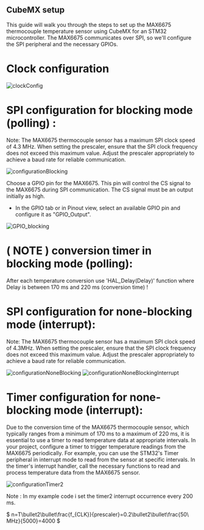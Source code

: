 ## CubeMX setup

This guide will walk you through the steps to set up the MAX6675 thermocouple temperature sensor using CubeMX for an STM32 microcontroller. The MAX6675 communicates over SPI, so we'll configure the SPI peripheral and the necessary GPIOs.

# Clock configuration

![clockConfig](https://github.com/kekecjan1/MAX6675-library/assets/21065314/d745f408-abce-45d3-8ba7-af9a5732447d)

# SPI configuration for blocking mode (polling) :

Note: The MAX6675 thermocouple sensor has a maximum SPI clock speed of 4.3 MHz. When setting the prescaler, ensure that the SPI clock frequency does not exceed this maximum value. Adjust the prescaler appropriately to achieve a baud rate for reliable communication. 

![configurationBlocking](https://github.com/kekecjan1/MAX6675-library/assets/21065314/7effae31-a2fc-4426-a527-70843919ca8b)

Choose a GPIO pin for the MAX6675. This pin will control the CS signal to the MAX6675 during SPI communication.
The CS signal must be an output initially as high.
   - In the GPIO tab or in Pinout view, select an available GPIO pin and configure it as "GPIO_Output".

![GPIO_blocking](https://github.com/kekecjan1/MAX6675-library/assets/21065314/a56b1d30-8394-482f-b88d-f7dd142f86bb)

# ( NOTE ) conversion timer in blocking mode (polling):
After each temperature conversion use 'HAL_Delay(Delay)' function where Delay is between 170 ms and 220 ms (conversion time) !

# SPI configuration for none-blocking mode (interrupt):

Note: The MAX6675 thermocouple sensor has a maximum SPI clock speed of 4.3MHz. When setting the prescaler, ensure that the SPI clock frequency does not exceed this maximum value. Adjust the prescaler appropriately to achieve a baud rate for reliable communication. 

![configurationNoneBlocking](https://github.com/kekecjan1/MAX6675-library/assets/21065314/f4176111-2775-4dd9-99e2-01711213f93c)
![configurationNoneBlockingInterrupt](https://github.com/kekecjan1/MAX6675-library/assets/21065314/a474c27b-750a-451a-9336-357417a47ea7)

# Timer configuration for none-blocking mode (interrupt):

Due to the conversion time of the MAX6675 thermocouple sensor, which typically ranges from a minimum of 170 ms to a maximum of 220 ms, it is essential to use a timer to read temperature data at appropriate intervals. In your project, configure a timer to trigger temperature readings from the MAX6675 periodically. For example, you can use the STM32's Timer peripheral in interrupt mode to read from the sensor at specific intervals. In the timer's interrupt handler, call the necessary functions to read and process temperature data from the MAX6675 sensor.

![configurationTimer2](https://github.com/kekecjan1/MAX6675-library/assets/21065314/800ae48d-1d1e-48c3-862e-1ea0d8018a4f)

Note : In my example code i set the timer2 interrupt occurrence every 200 ms.

$ n=T\bullet2\bullet\frac{f_{CLK}}{prescaler}=0.2\bullet2\bullet\frac{50\ MHz}{5000}=4000 $



